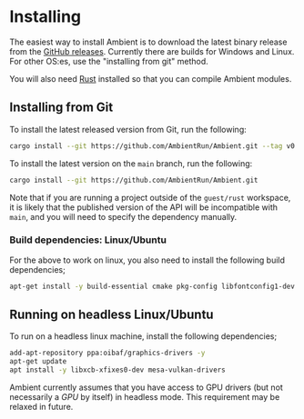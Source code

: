 # Installing

The easiest way to install Ambient is to download the latest binary release from the [GitHub releases](https://github.com/AmbientRun/Ambient/releases).
Currently there are builds for Windows and Linux. For other OS:es, use the "installing from git" method.

You will also need [Rust](https://www.rust-lang.org/) installed so that you can compile Ambient modules.

## Installing from Git

To install the latest released version from Git, run the following:

```sh
cargo install --git https://github.com/AmbientRun/Ambient.git --tag v0.1.0-rc1
```

To install the latest version on the `main` branch, run the following:

```sh
cargo install --git https://github.com/AmbientRun/Ambient.git
```

Note that if you are running a project outside of the `guest/rust` workspace, it is likely that the published version of the API will be incompatible with `main`, and you will need to specify the dependency manually.

### Build dependencies: Linux/Ubuntu

For the above to work on linux, you also need to install the following build dependencies;

```sh
apt-get install -y build-essential cmake pkg-config libfontconfig1-dev clang libasound2-dev ninja-build
```

## Running on headless Linux/Ubuntu

To run on a headless linux machine, install the following dependencies;

```sh
add-apt-repository ppa:oibaf/graphics-drivers -y
apt-get update
apt install -y libxcb-xfixes0-dev mesa-vulkan-drivers
```

Ambient currently assumes that you have access to GPU drivers (but not necessarily a _GPU_ by itself) in headless mode. This requirement may be relaxed in future.
